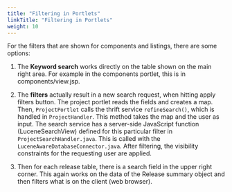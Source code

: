 ```yaml
---
title: "Filtering in Portlets"
linkTitle: "Filtering in Portlets"
weight: 10
---
```


For the filters that are shown for components and listings, there are some options:

1. The **Keyword search** works directly on the table shown on the main right area. For example in the components portlet, this is in components/view.jsp. 

2. The **filters** actually result in a new search request, when hitting apply filters button. The project portlet reads the fields and creates a map. Then, `ProjectPortlet` calls the thrift service `refineSearch()`, which is handled in `ProjectHandler`. This method takes the map and the user as input. The search service has a server-side JavaScript function (LuceneSearchView) defined for this particular filter in `ProjectSearchHandler.java`. This is called with the `LuceneAwareDatabaseConnector.java`. After filtering, the visibility constraints for the requesting user are applied. 

3. Then for each release table, there is a search field in the upper right corner. This again works on the data of the Release summary object and then filters what is on the client (web browser).

